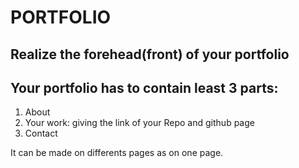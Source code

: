 # PORTFOLIO

## Realize the forehead(front) of your portfolio

## Your portfolio has to contain least 3 parts:
1. About
2. Your work: giving the link of your Repo and github page
3. Contact

It can be made on differents pages as on one page.
